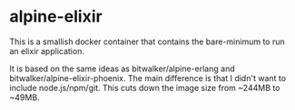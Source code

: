 # alpine-elixir

This is a smallish docker container that contains the bare-minimum to run an elixir application.

It is based on the same ideas as bitwalker/alpine-erlang and bitwalker/alpine-elixir-phoenix.
The main difference is that I didn't want to include node.js/npm/git. 
This cuts down the image size from ~244MB to ~49MB.
